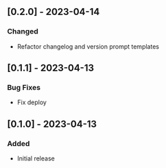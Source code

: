 ## [0.2.0] - 2023-04-14
### Changed
- Refactor changelog and version prompt templates

## [0.1.1] - 2023-04-13
### Bug Fixes
- Fix deploy

## [0.1.0] - 2023-04-13
### Added
- Initial release

